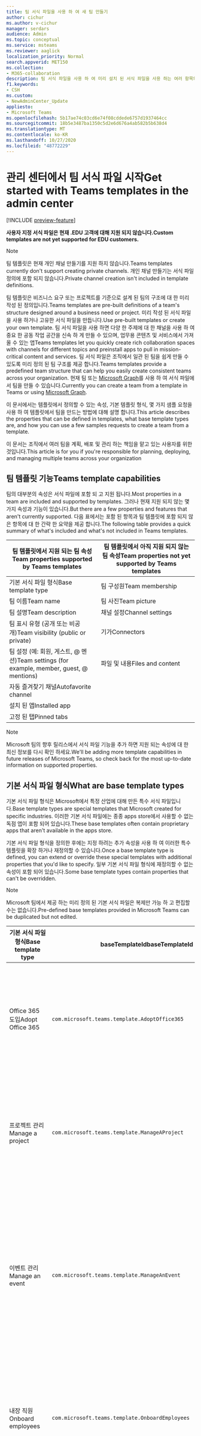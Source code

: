 ```yaml
---
title: 팀 서식 파일을 사용 하 여 새 팀 만들기
author: cichur
ms.author: v-cichur
manager: serdars
audience: Admin
ms.topic: conceptual
ms.service: msteams
ms.reviewer: aaglick
localization_priority: Normal
search.appverid: MET150
ms.collection:
- M365-collaboration
description: 팀 서식 파일을 사용 하 여 미리 설치 된 서식 파일을 사용 하는 여러 항목의 채널을 통해 공동 작업 공간을 만드는 방법을 알아보세요
f1.keywords:
- CSH
ms.custom:
- NewAdminCenter_Update
appliesto:
- Microsoft Teams
ms.openlocfilehash: 5b17ae74c03cd6e74f08cddede6757d1937464cc
ms.sourcegitcommit: 18b5e3487ba1350c5d2e6d676a4ab582b5b638d4
ms.translationtype: MT
ms.contentlocale: ko-KR
ms.lasthandoff: 10/27/2020
ms.locfileid: "48772229"
---
```

# <a name="get-started-with-teams-templates-in-the-admin-center"></a><span data-ttu-id="de113-103">관리 센터에서 팀 서식 파일 시작</span><span class="sxs-lookup"><span data-stu-id="de113-103">Get started with Teams templates in the admin center</span></span>

[!INCLUDE [preview-feature](includes/preview-feature.md)]

<span data-ttu-id="de113-104">**사용자 지정 서식 파일은 현재 .EDU 고객에 대해 지원 되지 않습니다.**</span><span class="sxs-lookup"><span data-stu-id="de113-104">**Custom templates are not yet supported for EDU customers.**</span></span>

> [!NOTE]
> <span data-ttu-id="de113-105">팀 템플릿은 현재 개인 채널 만들기를 지원 하지 않습니다.</span><span class="sxs-lookup"><span data-stu-id="de113-105">Teams templates currently don't support creating private channels.</span></span> <span data-ttu-id="de113-106">개인 채널 만들기는 서식 파일 정의에 포함 되지 않습니다.</span><span class="sxs-lookup"><span data-stu-id="de113-106">Private channel creation isn't included in template definitions.</span></span>

<span data-ttu-id="de113-107">팀 템플릿은 비즈니스 요구 또는 프로젝트를 기준으로 설계 된 팀의 구조에 대 한 미리 작성 된 정의입니다.</span><span class="sxs-lookup"><span data-stu-id="de113-107">Teams templates are pre-built definitions of a team's structure designed around a business need or project.</span></span> <span data-ttu-id="de113-108">미리 작성 된 서식 파일을 사용 하거나 고유한 서식 파일을 만듭니다.</span><span class="sxs-lookup"><span data-stu-id="de113-108">Use pre-built templates or create your own template.</span></span> <span data-ttu-id="de113-109">팀 서식 파일을 사용 하면 다양 한 주제에 대 한 채널을 사용 하 여 중요 한 공동 작업 공간을 신속 하 게 만들 수 있으며, 업무용 콘텐츠 및 서비스에서 가져올 수 있는 앱</span><span class="sxs-lookup"><span data-stu-id="de113-109">Teams templates let you quickly create rich collaboration spaces with channels for different topics and preinstall apps to pull in mission-critical content and services.</span></span> <span data-ttu-id="de113-110">팀 서식 파일은 조직에서 일관 된 팀을 쉽게 만들 수 있도록 미리 정의 된 팀 구조를 제공 합니다.</span><span class="sxs-lookup"><span data-stu-id="de113-110">Teams templates provide a predefined team structure that can help you easily create consistent teams across your organization.</span></span> <span data-ttu-id="de113-111">현재 팀 또는 [Microsoft Graph](get-started-with-teams-templates.md)를 사용 하 여 서식 파일에서 팀을 만들 수 있습니다.</span><span class="sxs-lookup"><span data-stu-id="de113-111">Currently you can create a team from a template in Teams or using [Microsoft Graph](get-started-with-teams-templates.md).</span></span>

<span data-ttu-id="de113-112">이 문서에서는 템플릿에서 정의할 수 있는 속성, 기본 템플릿 형식, 몇 가지 샘플 요청을 사용 하 여 템플릿에서 팀을 만드는 방법에 대해 설명 합니다.</span><span class="sxs-lookup"><span data-stu-id="de113-112">This article describes the properties that can be defined in templates, what base template types are, and how you can use a few samples requests to create a team from a template.</span></span>

<span data-ttu-id="de113-113">이 문서는 조직에서 여러 팀을 계획, 배포 및 관리 하는 책임을 맡고 있는 사용자를 위한 것입니다.</span><span class="sxs-lookup"><span data-stu-id="de113-113">This article is for you if you're responsible for planning, deploying, and managing multiple teams across your organization</span></span>

## <a name="teams-template-capabilities"></a><span data-ttu-id="de113-114">팀 템플릿 기능</span><span class="sxs-lookup"><span data-stu-id="de113-114">Teams template capabilities</span></span>

<span data-ttu-id="de113-115">팀의 대부분의 속성은 서식 파일에 포함 되 고 지원 됩니다.</span><span class="sxs-lookup"><span data-stu-id="de113-115">Most properties in a team are included and supported by templates.</span></span> <span data-ttu-id="de113-116">그러나 현재 지원 되지 않는 몇 가지 속성과 기능이 있습니다.</span><span class="sxs-lookup"><span data-stu-id="de113-116">But there are a few properties and features that aren't currently supported.</span></span> <span data-ttu-id="de113-117">다음 표에서는 포함 된 항목과 팀 템플릿에 포함 되지 않은 항목에 대 한 간략 한 요약을 제공 합니다.</span><span class="sxs-lookup"><span data-stu-id="de113-117">The following table provides a quick summary of what's included and what's not included in Teams templates.</span></span>

| <span data-ttu-id="de113-118">**팀 템플릿에서 지원 되는 팀 속성**</span><span class="sxs-lookup"><span data-stu-id="de113-118">**Team properties supported by Teams templates**</span></span> | <span data-ttu-id="de113-119">**팀 템플릿에서 아직 지원 되지 않는 팀 속성**</span><span class="sxs-lookup"><span data-stu-id="de113-119">**Team properties not yet supported by Teams templates**</span></span> |
| ------------------------------------------------ | -------------------------------------------------------- |
| <span data-ttu-id="de113-120">기본 서식 파일 형식</span><span class="sxs-lookup"><span data-stu-id="de113-120">Base template type</span></span> | <span data-ttu-id="de113-121">팀 구성원</span><span class="sxs-lookup"><span data-stu-id="de113-121">Team membership</span></span> |
| <span data-ttu-id="de113-122">팀 이름</span><span class="sxs-lookup"><span data-stu-id="de113-122">Team name</span></span> | <span data-ttu-id="de113-123">팀 사진</span><span class="sxs-lookup"><span data-stu-id="de113-123">Team picture</span></span> |
| <span data-ttu-id="de113-124">팀 설명</span><span class="sxs-lookup"><span data-stu-id="de113-124">Team description</span></span> | <span data-ttu-id="de113-125">채널 설정</span><span class="sxs-lookup"><span data-stu-id="de113-125">Channel settings</span></span> |
| <span data-ttu-id="de113-126">팀 표시 유형 (공개 또는 비공개)</span><span class="sxs-lookup"><span data-stu-id="de113-126">Team visibility (public or private)</span></span> | <span data-ttu-id="de113-127">기가</span><span class="sxs-lookup"><span data-stu-id="de113-127">Connectors</span></span> |
| <span data-ttu-id="de113-128">팀 설정 (예: 회원, 게스트, @ 멘 션)</span><span class="sxs-lookup"><span data-stu-id="de113-128">Team settings (for example, member, guest, @ mentions)</span></span> | <span data-ttu-id="de113-129">파일 및 내용</span><span class="sxs-lookup"><span data-stu-id="de113-129">Files and content</span></span> |
| <span data-ttu-id="de113-130">자동 즐겨찾기 채널</span><span class="sxs-lookup"><span data-stu-id="de113-130">Autofavorite channel</span></span> | |
| <span data-ttu-id="de113-131">설치 된 앱</span><span class="sxs-lookup"><span data-stu-id="de113-131">Installed app</span></span> | |
| <span data-ttu-id="de113-132">고정 된 탭</span><span class="sxs-lookup"><span data-stu-id="de113-132">Pinned tabs</span></span> | |

> [!NOTE]
> <span data-ttu-id="de113-133">Microsoft 팀의 향후 릴리스에서 서식 파일 기능을 추가 하면 지원 되는 속성에 대 한 최신 정보를 다시 확인 하세요.</span><span class="sxs-lookup"><span data-stu-id="de113-133">We'll be adding more template capabilities in future releases of Microsoft Teams, so check back for the most up-to-date information on supported properties.</span></span>

## <a name="what-are-base-template-types"></a><span data-ttu-id="de113-134">기본 서식 파일 형식</span><span class="sxs-lookup"><span data-stu-id="de113-134">What are base template types</span></span>

<span data-ttu-id="de113-135">기본 서식 파일 형식은 Microsoft에서 특정 산업에 대해 만든 특수 서식 파일입니다.</span><span class="sxs-lookup"><span data-stu-id="de113-135">Base template types are special templates that Microsoft created for specific industries.</span></span> <span data-ttu-id="de113-136">이러한 기본 서식 파일에는 종종 apps store에서 사용할 수 없는 독점 앱이 포함 되어 있습니다.</span><span class="sxs-lookup"><span data-stu-id="de113-136">These base templates often contain proprietary apps that aren't available in the apps store.</span></span>

<span data-ttu-id="de113-137">기본 서식 파일 형식을 정의한 후에는 지정 하려는 추가 속성을 사용 하 여 이러한 특수 템플릿을 확장 하거나 재정의할 수 있습니다.</span><span class="sxs-lookup"><span data-stu-id="de113-137">Once a base template type is defined, you can extend or override these special templates with additional properties that you'd like to specify.</span></span> <span data-ttu-id="de113-138">일부 기본 서식 파일 형식에 재정의할 수 없는 속성이 포함 되어 있습니다.</span><span class="sxs-lookup"><span data-stu-id="de113-138">Some base template types contain properties that can't be overridden.</span></span>

> [!NOTE]
> <span data-ttu-id="de113-139">Microsoft 팀에서 제공 하는 미리 정의 된 기본 서식 파일은 복제만 가능 하 고 편집할 수는 없습니다.</span><span class="sxs-lookup"><span data-stu-id="de113-139">Pre-defined base templates provided in Microsoft Teams can be duplicated but not edited.</span></span>

| <span data-ttu-id="de113-140">기본 서식 파일 형식</span><span class="sxs-lookup"><span data-stu-id="de113-140">Base template type</span></span> | <span data-ttu-id="de113-141">baseTemplateId</span><span class="sxs-lookup"><span data-stu-id="de113-141">baseTemplateId</span></span> | <span data-ttu-id="de113-142">이 기본 서식 파일에 포함 된 속성</span><span class="sxs-lookup"><span data-stu-id="de113-142">Properties that come with this base template</span></span> |
| ------------------ | -------------- | ----------------------------------------------------- |
| <span data-ttu-id="de113-143">Office 365 도입</span><span class="sxs-lookup"><span data-stu-id="de113-143">Adopt Office 365</span></span> |`com.microsoft.teams.template.AdoptOffice365`|  <span data-ttu-id="de113-144">채널</span><span class="sxs-lookup"><span data-stu-id="de113-144">Channels:</span></span> <ul><li><span data-ttu-id="de113-145">일반</span><span class="sxs-lookup"><span data-stu-id="de113-145">General</span></span></li> <li><span data-ttu-id="de113-146">알림에서</span><span class="sxs-lookup"><span data-stu-id="de113-146">Announcements</span></span></li> <li><span data-ttu-id="de113-147">챔피언 모서리</span><span class="sxs-lookup"><span data-stu-id="de113-147">Champions corner</span></span></li> <li><span data-ttu-id="de113-148">팀 양식</span><span class="sxs-lookup"><span data-stu-id="de113-148">Team forms</span></span></li></ul> <span data-ttu-id="de113-149">들</span><span class="sxs-lookup"><span data-stu-id="de113-149">Apps:</span></span> <ul><li><span data-ttu-id="de113-150">키</span><span class="sxs-lookup"><span data-stu-id="de113-150">Wiki</span></span></li>  <li><span data-ttu-id="de113-151">일정</span><span class="sxs-lookup"><span data-stu-id="de113-151">Calendar</span></span></li> |
| <span data-ttu-id="de113-152">프로젝트 관리</span><span class="sxs-lookup"><span data-stu-id="de113-152">Manage a project</span></span> |`com.microsoft.teams.template.ManageAProject`| <span data-ttu-id="de113-153">채널</span><span class="sxs-lookup"><span data-stu-id="de113-153">Channels:</span></span> <ul><li><span data-ttu-id="de113-154">일반</span><span class="sxs-lookup"><span data-stu-id="de113-154">General</span></span></li> <li><span data-ttu-id="de113-155">알림에서</span><span class="sxs-lookup"><span data-stu-id="de113-155">Announcements</span></span></li> <li><span data-ttu-id="de113-156">리소스도</span><span class="sxs-lookup"><span data-stu-id="de113-156">Resources</span></span></li> <li><span data-ttu-id="de113-157">계획</span><span class="sxs-lookup"><span data-stu-id="de113-157">Planning</span></span></li></ul> <span data-ttu-id="de113-158">들</span><span class="sxs-lookup"><span data-stu-id="de113-158">Apps:</span></span><ul><li><span data-ttu-id="de113-159">키</span><span class="sxs-lookup"><span data-stu-id="de113-159">Wiki</span></span></li><li><span data-ttu-id="de113-160">만들어졌으므로</span><span class="sxs-lookup"><span data-stu-id="de113-160">OneNote</span></span></li></ul> |
| <span data-ttu-id="de113-161">이벤트 관리</span><span class="sxs-lookup"><span data-stu-id="de113-161">Manage an event</span></span>|`com.microsoft.teams.template.ManageAnEvent` | <span data-ttu-id="de113-162">채널</span><span class="sxs-lookup"><span data-stu-id="de113-162">Channels:</span></span> <ul><li><span data-ttu-id="de113-163">일반</span><span class="sxs-lookup"><span data-stu-id="de113-163">General</span></span></li> <li><span data-ttu-id="de113-164">알림에서</span><span class="sxs-lookup"><span data-stu-id="de113-164">Announcements</span></span></li> <li><span data-ttu-id="de113-165">예산</span><span class="sxs-lookup"><span data-stu-id="de113-165">Budget</span></span></li> <li><span data-ttu-id="de113-166">콘텐트가</span><span class="sxs-lookup"><span data-stu-id="de113-166">Content</span></span></li><li><span data-ttu-id="de113-167">물류</span><span class="sxs-lookup"><span data-stu-id="de113-167">Logistics</span></span></li> <li><span data-ttu-id="de113-168">계획</span><span class="sxs-lookup"><span data-stu-id="de113-168">Planning</span></span></li> <li> <span data-ttu-id="de113-169">마케팅 및 홍보</span><span class="sxs-lookup"><span data-stu-id="de113-169">Marketing and PR</span></span></li></ul> <span data-ttu-id="de113-170">들</span><span class="sxs-lookup"><span data-stu-id="de113-170">Apps:</span></span><ul><li><span data-ttu-id="de113-171">키</span><span class="sxs-lookup"><span data-stu-id="de113-171">Wiki</span></span></li><li><span data-ttu-id="de113-172">웹 사이트</span><span class="sxs-lookup"><span data-stu-id="de113-172">Website</span></span></li> <li><span data-ttu-id="de113-173">YouTube</span><span class="sxs-lookup"><span data-stu-id="de113-173">YouTube</span></span></li> <li><span data-ttu-id="de113-174">Planner</span><span class="sxs-lookup"><span data-stu-id="de113-174">Planner</span></span></li> <li><span data-ttu-id="de113-175">만들어졌으므로</span><span class="sxs-lookup"><span data-stu-id="de113-175">OneNote</span></span></li></ul> |
|<span data-ttu-id="de113-176">내장 직원</span><span class="sxs-lookup"><span data-stu-id="de113-176">Onboard employees</span></span>|`com.microsoft.teams.template.OnboardEmployees` | <span data-ttu-id="de113-177">채널</span><span class="sxs-lookup"><span data-stu-id="de113-177">Channels:</span></span> <ul><li><span data-ttu-id="de113-178">일반</span><span class="sxs-lookup"><span data-stu-id="de113-178">General</span></span></li> <li><span data-ttu-id="de113-179">알림에서</span><span class="sxs-lookup"><span data-stu-id="de113-179">Announcements</span></span></li> <li><span data-ttu-id="de113-180">직원 채팅</span><span class="sxs-lookup"><span data-stu-id="de113-180">Employee chat</span></span></li> <li><span data-ttu-id="de113-181">교육</span><span class="sxs-lookup"><span data-stu-id="de113-181">Training</span></span></li></ul><span data-ttu-id="de113-182">들</span><span class="sxs-lookup"><span data-stu-id="de113-182">Apps:</span></span><ul><li><span data-ttu-id="de113-183">키</span><span class="sxs-lookup"><span data-stu-id="de113-183">Wiki</span></span></li><li><span data-ttu-id="de113-184">커뮤니티</span><span class="sxs-lookup"><span data-stu-id="de113-184">Communities</span></span></li></ul>|
|<span data-ttu-id="de113-185">지원 센터 구성</span><span class="sxs-lookup"><span data-stu-id="de113-185">Organize help desk</span></span>| `com.microsoft.teams.template.OrganizeHelpDesk`|<span data-ttu-id="de113-186">채널</span><span class="sxs-lookup"><span data-stu-id="de113-186">Channels:</span></span><ul><li><span data-ttu-id="de113-187">일반</span><span class="sxs-lookup"><span data-stu-id="de113-187">General</span></span></li><li><span data-ttu-id="de113-188">알림에서</span><span class="sxs-lookup"><span data-stu-id="de113-188">Announcements</span></span></li><li><span data-ttu-id="de113-189">FAQ</span><span class="sxs-lookup"><span data-stu-id="de113-189">FAQ</span></span></li></ul><span data-ttu-id="de113-190">들</span><span class="sxs-lookup"><span data-stu-id="de113-190">Apps:</span></span><ul><li><span data-ttu-id="de113-191">키</span><span class="sxs-lookup"><span data-stu-id="de113-191">Wiki</span></span></li><li><span data-ttu-id="de113-192">만들어졌으므로</span><span class="sxs-lookup"><span data-stu-id="de113-192">OneNote</span></span></li></ul> |
| <span data-ttu-id="de113-193">환자 관리에 대 한 공동 작업</span><span class="sxs-lookup"><span data-stu-id="de113-193">Collaborate on patient care</span></span>| `healthcareWard `| <span data-ttu-id="de113-194">채널</span><span class="sxs-lookup"><span data-stu-id="de113-194">Channels:</span></span><ul><li><span data-ttu-id="de113-195">일반</span><span class="sxs-lookup"><span data-stu-id="de113-195">General</span></span></li><li><span data-ttu-id="de113-196">알림에서</span><span class="sxs-lookup"><span data-stu-id="de113-196">Announcements</span></span></li><li><span data-ttu-id="de113-197">Huddles</span><span class="sxs-lookup"><span data-stu-id="de113-197">Huddles</span></span></li><li><span data-ttu-id="de113-198">소수</span><span class="sxs-lookup"><span data-stu-id="de113-198">Rounds</span></span></li><li><span data-ttu-id="de113-199">자원</span><span class="sxs-lookup"><span data-stu-id="de113-199">Staffing</span></span></li><li><span data-ttu-id="de113-200">교육</span><span class="sxs-lookup"><span data-stu-id="de113-200">Training</span></span></li></ul> <span data-ttu-id="de113-201">들</span><span class="sxs-lookup"><span data-stu-id="de113-201">Apps:</span></span> <ul><li><span data-ttu-id="de113-202">키</span><span class="sxs-lookup"><span data-stu-id="de113-202">Wiki</span></span></li>|
| <span data-ttu-id="de113-203">전역 위기 또는 이벤트에 대 한 공동 작업</span><span class="sxs-lookup"><span data-stu-id="de113-203">Collaborate on global crisis or event</span></span> |`com.microsoft.teams.template.CollaborateOnAGlobalCrisisOrEvent`| <span data-ttu-id="de113-204">채널</span><span class="sxs-lookup"><span data-stu-id="de113-204">Channels:</span></span> <ul><li><span data-ttu-id="de113-205">일반</span><span class="sxs-lookup"><span data-stu-id="de113-205">General</span></span><li><span data-ttu-id="de113-206">알림에서</span><span class="sxs-lookup"><span data-stu-id="de113-206">Announcements</span></span></li><li><span data-ttu-id="de113-207">월드 뉴스</span><span class="sxs-lookup"><span data-stu-id="de113-207">World news</span></span></li><li><span data-ttu-id="de113-208">비즈니스 연속성</span><span class="sxs-lookup"><span data-stu-id="de113-208">Business continuity</span></span></li><li><span data-ttu-id="de113-209">원격 작업</span><span class="sxs-lookup"><span data-stu-id="de113-209">Remote working</span></span></li><li><span data-ttu-id="de113-210">내부 주석 s</span><span class="sxs-lookup"><span data-stu-id="de113-210">Internal comms</span></span></li><li><span data-ttu-id="de113-211">외부 대화 s</span><span class="sxs-lookup"><span data-stu-id="de113-211">External comms</span></span></li><li><span data-ttu-id="de113-212">고객 불만</span><span class="sxs-lookup"><span data-stu-id="de113-212">Customer complaints</span></span></li><li><span data-ttu-id="de113-213">보너스</span><span class="sxs-lookup"><span data-stu-id="de113-213">Kudos</span></span></li><li><span data-ttu-id="de113-214">임원 업데이트</span><span class="sxs-lookup"><span data-stu-id="de113-214">Executive update</span></span></li></ul><span data-ttu-id="de113-215">들</span><span class="sxs-lookup"><span data-stu-id="de113-215">Apps:</span></span> <ul><li><span data-ttu-id="de113-216">칭찬</span><span class="sxs-lookup"><span data-stu-id="de113-216">Praise</span></span></li><li><span data-ttu-id="de113-217">키</span><span class="sxs-lookup"><span data-stu-id="de113-217">Wiki</span></span></li><li><span data-ttu-id="de113-218">웹 사이트</span><span class="sxs-lookup"><span data-stu-id="de113-218">Website</span></span></li></ul>|
|<span data-ttu-id="de113-219">은행 지사 내에서 공동 작업</span><span class="sxs-lookup"><span data-stu-id="de113-219">Collaborate within a bank branch</span></span>| `com.microsoft.teams.template.CollaborateWithinABankBranch `|<span data-ttu-id="de113-220">채널</span><span class="sxs-lookup"><span data-stu-id="de113-220">Channels:</span></span> <ul><li><span data-ttu-id="de113-221">일반</span><span class="sxs-lookup"><span data-stu-id="de113-221">General</span></span><li><span data-ttu-id="de113-222">알림에서</span><span class="sxs-lookup"><span data-stu-id="de113-222">Announcements</span></span></li><li><span data-ttu-id="de113-223">Huddles</span><span class="sxs-lookup"><span data-stu-id="de113-223">Huddles</span></span></li><li><span data-ttu-id="de113-224">고객 모임</span><span class="sxs-lookup"><span data-stu-id="de113-224">Customer meetings</span></span></li><li><span data-ttu-id="de113-225">코칭</span><span class="sxs-lookup"><span data-stu-id="de113-225">Coaching</span></span></li><li><span data-ttu-id="de113-226">기술 개발</span><span class="sxs-lookup"><span data-stu-id="de113-226">Skills development</span></span></li><li><span data-ttu-id="de113-227">대출 처리</span><span class="sxs-lookup"><span data-stu-id="de113-227">Loan processing</span></span></li><li><span data-ttu-id="de113-228">고객 불만</span><span class="sxs-lookup"><span data-stu-id="de113-228">Customer complaints</span></span></li><li><span data-ttu-id="de113-229">보너스</span><span class="sxs-lookup"><span data-stu-id="de113-229">Kudos</span></span></li><li><span data-ttu-id="de113-230">재미 있는 내용</span><span class="sxs-lookup"><span data-stu-id="de113-230">Fun stuff</span></span></li><li><span data-ttu-id="de113-231">규정 준수</span><span class="sxs-lookup"><span data-stu-id="de113-231">Compliance</span></span></li></ul>|
|<span data-ttu-id="de113-232">조정 사고 대응</span><span class="sxs-lookup"><span data-stu-id="de113-232">Coordinate incident response</span></span>| `com.microsoft.teams.template.CoordinateIncidentResponse`|<span data-ttu-id="de113-233">채널</span><span class="sxs-lookup"><span data-stu-id="de113-233">Channels:</span></span> <ul><li><span data-ttu-id="de113-234">일반</span><span class="sxs-lookup"><span data-stu-id="de113-234">General</span></span><li><span data-ttu-id="de113-235">알림에서</span><span class="sxs-lookup"><span data-stu-id="de113-235">Announcements</span></span></li><li><span data-ttu-id="de113-236">물류</span><span class="sxs-lookup"><span data-stu-id="de113-236">Logistics</span></span></li><li><span data-ttu-id="de113-237">계획</span><span class="sxs-lookup"><span data-stu-id="de113-237">Planning</span></span></li><li><span data-ttu-id="de113-238">복구</span><span class="sxs-lookup"><span data-stu-id="de113-238">Recovery</span></span></li><li><span data-ttu-id="de113-239">받기</span><span class="sxs-lookup"><span data-stu-id="de113-239">Urgent</span></span></li></ul> <span data-ttu-id="de113-240">들</span><span class="sxs-lookup"><span data-stu-id="de113-240">Apps:</span></span> <ul><li><span data-ttu-id="de113-241">키</span><span class="sxs-lookup"><span data-stu-id="de113-241">Wiki</span></span></li><li><span data-ttu-id="de113-242">0:excel}</span><span class="sxs-lookup"><span data-stu-id="de113-242">Excel</span></span></li><li><span data-ttu-id="de113-243">만들어졌으므로</span><span class="sxs-lookup"><span data-stu-id="de113-243">OneNote</span></span></li><li><span data-ttu-id="de113-244">SharePoint</span><span class="sxs-lookup"><span data-stu-id="de113-244">SharePoint</span></span></li><li><span data-ttu-id="de113-245">Planner</span><span class="sxs-lookup"><span data-stu-id="de113-245">Planner</span></span></li></ul>|
|<span data-ttu-id="de113-246">병원</span><span class="sxs-lookup"><span data-stu-id="de113-246">Hospital</span></span>| <span data-ttu-id="de113-247">`healthcareHospita`l-p</span><span class="sxs-lookup"><span data-stu-id="de113-247">`healthcareHospita`l</span></span> |<span data-ttu-id="de113-248">채널</span><span class="sxs-lookup"><span data-stu-id="de113-248">Channels:</span></span> <ul><li><span data-ttu-id="de113-249">일반</span><span class="sxs-lookup"><span data-stu-id="de113-249">General</span></span><li><span data-ttu-id="de113-250">알림에서</span><span class="sxs-lookup"><span data-stu-id="de113-250">Announcements</span></span></li><li><span data-ttu-id="de113-251">규정 준수</span><span class="sxs-lookup"><span data-stu-id="de113-251">Compliance</span></span></li><li><span data-ttu-id="de113-252">Custodial</span><span class="sxs-lookup"><span data-stu-id="de113-252">Custodial</span></span></li><li><span data-ttu-id="de113-253">인적 자원</span><span class="sxs-lookup"><span data-stu-id="de113-253">Human resources</span></span></li><li><span data-ttu-id="de113-254">Pharmacy</span><span class="sxs-lookup"><span data-stu-id="de113-254">Pharmacy</span></span></li></ul> <span data-ttu-id="de113-255">들</span><span class="sxs-lookup"><span data-stu-id="de113-255">Apps:</span></span> <ul><li><span data-ttu-id="de113-256">키</span><span class="sxs-lookup"><span data-stu-id="de113-256">Wiki</span></span></li></ul>|
|<span data-ttu-id="de113-257">스토어 구성</span><span class="sxs-lookup"><span data-stu-id="de113-257">Organize a store</span></span>| `retailStore` |<span data-ttu-id="de113-258">채널</span><span class="sxs-lookup"><span data-stu-id="de113-258">Channels:</span></span> <ul><li><span data-ttu-id="de113-259">일반</span><span class="sxs-lookup"><span data-stu-id="de113-259">General</span></span><li><span data-ttu-id="de113-260">교대 이송</span><span class="sxs-lookup"><span data-stu-id="de113-260">Shift handoff</span></span></li><li><span data-ttu-id="de113-261">배웁니다</span><span class="sxs-lookup"><span data-stu-id="de113-261">Learning</span></span></li></ul> <span data-ttu-id="de113-262">들</span><span class="sxs-lookup"><span data-stu-id="de113-262">Apps:</span></span> <ul><li><span data-ttu-id="de113-263">키</span><span class="sxs-lookup"><span data-stu-id="de113-263">Wiki</span></span></li></ul>|
|<span data-ttu-id="de113-264">품질 및 안전</span><span class="sxs-lookup"><span data-stu-id="de113-264">Quality and safety</span></span> |`com.microsoft.teams.template.QualitySafety`|<span data-ttu-id="de113-265">채널</span><span class="sxs-lookup"><span data-stu-id="de113-265">Channels:</span></span> <ul><li><span data-ttu-id="de113-266">일반</span><span class="sxs-lookup"><span data-stu-id="de113-266">General</span></span><li><span data-ttu-id="de113-267">알림에서</span><span class="sxs-lookup"><span data-stu-id="de113-267">Announcements</span></span></li><li><span data-ttu-id="de113-268">줄 1</span><span class="sxs-lookup"><span data-stu-id="de113-268">Line 1</span></span></li><li><span data-ttu-id="de113-269">선 2</span><span class="sxs-lookup"><span data-stu-id="de113-269">Line 2</span></span></li><li><span data-ttu-id="de113-270">선 3</span><span class="sxs-lookup"><span data-stu-id="de113-270">Line 3</span></span></li><li><span data-ttu-id="de113-271">안전</span><span class="sxs-lookup"><span data-stu-id="de113-271">Safety</span></span></li><li><span data-ttu-id="de113-272">교육</span><span class="sxs-lookup"><span data-stu-id="de113-272">Training</span></span></li><li><span data-ttu-id="de113-273">관리할</span><span class="sxs-lookup"><span data-stu-id="de113-273">Maintenance</span></span></li><li><span data-ttu-id="de113-274">재미 있는 내용</span><span class="sxs-lookup"><span data-stu-id="de113-274">Fun stuff</span></span></li></ul> <span data-ttu-id="de113-275">들</span><span class="sxs-lookup"><span data-stu-id="de113-275">Apps:</span></span> <ul><li><span data-ttu-id="de113-276">키</span><span class="sxs-lookup"><span data-stu-id="de113-276">Wiki</span></span></li></ul>|
|<span data-ttu-id="de113-277">소매 관리자 공동 작업</span><span class="sxs-lookup"><span data-stu-id="de113-277">Retail - manager collaboration</span></span>| `retailManagerCollaboration` |<span data-ttu-id="de113-278">채널</span><span class="sxs-lookup"><span data-stu-id="de113-278">Channels:</span></span> <ul><li><span data-ttu-id="de113-279">일반</span><span class="sxs-lookup"><span data-stu-id="de113-279">General</span></span><li><span data-ttu-id="de113-280">운영</span><span class="sxs-lookup"><span data-stu-id="de113-280">Operations</span></span></li><li><span data-ttu-id="de113-281">배웁니다</span><span class="sxs-lookup"><span data-stu-id="de113-281">Learning</span></span></li></ul> <span data-ttu-id="de113-282">들</span><span class="sxs-lookup"><span data-stu-id="de113-282">Apps:</span></span> <ul><li><span data-ttu-id="de113-283">키</span><span class="sxs-lookup"><span data-stu-id="de113-283">Wiki</span></span></li></ul>|
||||

<span data-ttu-id="de113-284">서식 파일 범주에 대 한 자세한 내용은 다음 범주를 참고 하세요.</span><span class="sxs-lookup"><span data-stu-id="de113-284">For more information about the template categories, see the following categories:</span></span>

- [<span data-ttu-id="de113-285">재무 서식 파일</span><span class="sxs-lookup"><span data-stu-id="de113-285">Financial templates</span></span>](financial-teams-templates-in-the-admin-console.md)
- [<span data-ttu-id="de113-286">일반 서식 파일</span><span class="sxs-lookup"><span data-stu-id="de113-286">General templates</span></span>](general-teams-templates-in-the-admin-console.md)
- [<span data-ttu-id="de113-287">정부 서식 파일</span><span class="sxs-lookup"><span data-stu-id="de113-287">Government templates</span></span>](government-teams-templates-in-the-admin-console.md)
- [<span data-ttu-id="de113-288">건강 보험 서식 파일</span><span class="sxs-lookup"><span data-stu-id="de113-288">Healthcare templates</span></span>](expand-teams-across-your-org/healthcare/healthcare-templates-admin-console.md)
- [<span data-ttu-id="de113-289">제조 템플릿</span><span class="sxs-lookup"><span data-stu-id="de113-289">Manufacturing templates</span></span>](manufacturing-teams-templates-in-the-admin-console.md)
- [<span data-ttu-id="de113-290">소매 서식 파일</span><span class="sxs-lookup"><span data-stu-id="de113-290">Retail templates</span></span>](retail-teams-templates-in-the-admin-console.md)

## <a name="template-size-limits"></a><span data-ttu-id="de113-291">서식 파일 크기 제한</span><span class="sxs-lookup"><span data-stu-id="de113-291">Template size limits</span></span>

<span data-ttu-id="de113-292">서식 파일은 특정 개수의 채널, 탭 및 앱으로 제한 됩니다.</span><span class="sxs-lookup"><span data-stu-id="de113-292">Templates are limited to a specific number of channels, tabs, and apps.</span></span>

 > [!Note]
 > <span data-ttu-id="de113-293">템플릿에서 만든 후 팀에 채널, 탭 및 앱을 추가할 수 있습니다.</span><span class="sxs-lookup"><span data-stu-id="de113-293">You can add more channels, tabs, and apps to the team after it's been created from a template.</span></span>

|<span data-ttu-id="de113-294">기능</span><span class="sxs-lookup"><span data-stu-id="de113-294">Feature</span></span> | <span data-ttu-id="de113-295">한계인</span><span class="sxs-lookup"><span data-stu-id="de113-295">Limit</span></span>|
|-|-|
|<span data-ttu-id="de113-296">템플릿 당 채널</span><span class="sxs-lookup"><span data-stu-id="de113-296">Channels per template</span></span> | <span data-ttu-id="de113-297">~</span><span class="sxs-lookup"><span data-stu-id="de113-297">15</span></span> |
|<span data-ttu-id="de113-298">서식 파일의 채널 당 탭 수</span><span class="sxs-lookup"><span data-stu-id="de113-298">Tabs per channel in a template</span></span> | <span data-ttu-id="de113-299">명</span><span class="sxs-lookup"><span data-stu-id="de113-299">20</span></span> |
|<span data-ttu-id="de113-300">서식 파일 당 앱</span><span class="sxs-lookup"><span data-stu-id="de113-300">Apps per template</span></span> | <span data-ttu-id="de113-301">50</span><span class="sxs-lookup"><span data-stu-id="de113-301">50</span></span>|
|||

<span data-ttu-id="de113-302">자세한 내용은 [팀의 제한 및 사양을](limits-specifications-teams.md) 참조 하세요.</span><span class="sxs-lookup"><span data-stu-id="de113-302">See [Limits and specifications of Teams](limits-specifications-teams.md) for more information.</span></span>

## <a name="related-topics"></a><span data-ttu-id="de113-303">관련 항목</span><span class="sxs-lookup"><span data-stu-id="de113-303">Related topics</span></span>

- [<span data-ttu-id="de113-304">사용자 지정 팀 서식 파일 만들기</span><span class="sxs-lookup"><span data-stu-id="de113-304">Create a custom team template</span></span>](create-a-team-template.md)
- [<span data-ttu-id="de113-305">기존 팀 템플릿에서 팀 서식 파일 만들기</span><span class="sxs-lookup"><span data-stu-id="de113-305">Create a team template from an existing team template</span></span>](create-template-from-existing-template.md)
- [<span data-ttu-id="de113-306">기존 팀에서 서식 파일 만들기</span><span class="sxs-lookup"><span data-stu-id="de113-306">Create a template from an existing team</span></span>](create-template-from-existing-team.md)
